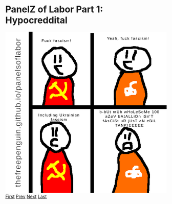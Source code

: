 # PanelZ of Labor Part 1: Hypocreddital
![](images/23.png)
[First](1.md) [Prev](21.md) [Next](last.md) [Last](last.md)
